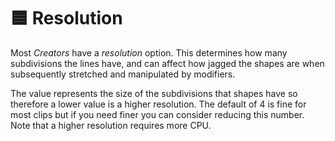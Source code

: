 # 🟦 Resolution

Most _Creators_ have a _resolution_ option. This determines how many subdivisions the lines have, and can affect how jagged the shapes are when subsequently stretched and manipulated by modifiers.&#x20;

The value represents the size of the subdivisions that shapes have so therefore a lower value is a higher resolution. The default of 4 is fine for most clips but if you need finer you can consider reducing this number. Note that a higher resolution requires more CPU. &#x20;

